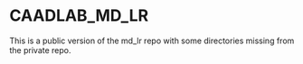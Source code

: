# CAADLAB_MD_LR

This is a public version of the md_lr repo with some directories missing from the private repo.
